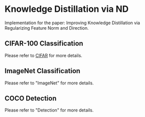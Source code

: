 # Knowledge Distillation via ND
Implementation for the paper: Improving Knowledge Distillation via Regularizing Feature Norm and Direction.

## CIFAR-100 Classification

Please refer to [CIFAR](https://github.com/WangYZ1608/Knowledge-Distillation-via-ND/tree/main/CIFAR) for more details.

## ImageNet Classification

Please refer to "ImageNet" for more details.

## COCO Detection

Please refer to "Detection" for more details.
